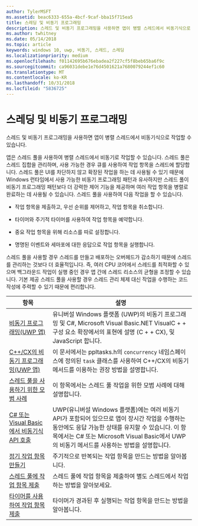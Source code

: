 ```yaml
---
author: TylerMSFT
ms.assetid: beac6333-655a-4bcf-9caf-bba15f715ea5
title: 스레딩 및 비동기 프로그래밍
description: 스레드 및 비동기 프로그래밍을 사용하면 앱이 병렬 스레드에서 비동기식으로 작업할 수 있습니다.
ms.author: twhitney
ms.date: 05/14/2018
ms.topic: article
keywords: windows 10, uwp, 비동기, 스레드, 스레딩
ms.localizationpriority: medium
ms.openlocfilehash: f01142695b676ebadea2f227cf5f8beb65ba6f9c
ms.sourcegitcommit: ca96031debe1e76d4501621a7680079244ef1c60
ms.translationtype: MT
ms.contentlocale: ko-KR
ms.lasthandoff: 10/31/2018
ms.locfileid: "5836725"
---
```

# <a name="threading-and-async-programming"></a>스레딩 및 비동기 프로그래밍
스레드 및 비동기 프로그래밍을 사용하면 앱이 병렬 스레드에서 비동기식으로 작업할 수 있습니다.

앱은 스레드 풀을 사용하여 병렬 스레드에서 비동기로 작업할 수 있습니다. 스레드 풀은 스레드 집합을 관리하며, 사용 가능한 경우 큐를 사용하여 작업 항목을 스레드에 할당합니다. 스레드 풀은 UI를 차단하지 않고 확장된 작업을 하는 데 사용될 수 있기 때문에 Windows 런타임에서 사용 가능한 비동기 프로그래밍 패턴과 유사하지만 스레드 풀이 비동기 프로그래밍 패턴보다 더 강력한 제어 기능을 제공하며 여러 작업 항목을 병렬로 완료하는 데 사용될 수 있습니다. 스레드 풀을 사용하여 다음 작업을 할 수 있습니다.

-   작업 항목을 제출하고, 우선 순위를 제어하고, 작업 항목을 취소합니다.

-   타이머와 주기적 타이머를 사용하여 작업 항목을 예약합니다.

-   중요 작업 항목을 위해 리소스를 따로 설정합니다.

-   명명된 이벤트와 세마포에 대한 응답으로 작업 항목을 실행합니다.

스레드 풀을 사용할 경우 스레드를 만들고 배포하는 오버헤드가 감소하기 때문에 스레드를 관리하는 것보다 더 효율적입니다. 즉, 여러 CPU 코어에서 스레드를 최적화할 수 있으며 백그라운드 작업이 실행 중인 경우 앱 간에 스레드 리소스의 균형을 조정할 수 있습니다. 기본 제공 스레드 풀을 사용할 경우 스레드 관리 체제 대신 작업을 수행하는 코드 작성에 주력할 수 있기 때문에 편리합니다.

| 항목                                                                                                          | 설명                         |
|----------------------------------------------------------------------------------------------------------------|-------------------------------------|
| [비동기 프로그래밍(UWP 앱)](asynchronous-programming-universal-windows-platform-apps.md)              | 유니버설 Windows 플랫폼 (UWP)의 비동기 프로그래밍 및 C#, Microsoft Visual Basic.NET VisualC + + 구성 요소 확장에서의 표현에 설명 (C + + CX), 및 JavaScript 합니다. |
| [C++/CX의 비동기 프로그래밍(UWP 앱)](asynchronous-programming-in-cpp-universal-windows-platform-apps.md)| 이 문서에서는 ppltasks.h의 <code>concurrency</code> 네임스페이스에 정의된 <code>task</code> 클래스를 사용하여 C++/CX의 비동기 메서드를 이용하는 권장 방법을 설명합니다. |
| [스레드 풀을 사용하기 위한 모범 사례](best-practices-for-using-the-thread-pool.md)                         | 이 항목에서는 스레드 풀 작업을 위한 모범 사례에 대해 설명합니다. |
| [C# 또는 Visual Basic에서 비동기식 API 호출](call-asynchronous-apis-in-csharp-or-visual-basic.md)             | UWP(유니버설 Windows 플랫폼)에는 여러 비동기 API가 포함되어 있으므로 앱이 장시간 작업을 수행하는 동안에도 응답 가능한 상태를 유지할 수 있습니다. 이 항목에서는 C# 또는 Microsoft Visual Basic에서 UWP의 비동기 메서드를 사용하는 방법을 설명합니다. |
| [정기 작업 항목 만들기](create-a-periodic-work-item.md)                                                   | 주기적으로 반복되는 작업 항목을 만드는 방법을 알아봅니다. |
| [스레드 풀에 작업 항목 제출](submit-a-work-item-to-the-thread-pool.md)                               | 스레드 풀에 작업 항목을 제출하여 별도 스레드에서 작업하는 방법을 알아보세요. |
| [타이머를 사용하여 작업 항목 제출](use-a-timer-to-submit-a-work-item.md)                                       | 타이머가 경과된 후 실행되는 작업 항목을 만드는 방법을 알아봅니다. |
